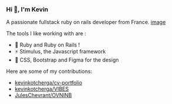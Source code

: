 ### Hi 👋, I'm Kevin

A passionate fullstack ruby on rails developer from France.
[image](https://user-images.githubusercontent.com/78493094/145042358-8665cc04-58f4-4296-81a3-15249bb83b0e.png)

The tools I like working with are :

- :gem: Ruby and Ruby on Rails !
- ⚡ Stimulus, the Javascript framework
- :art: CSS, Bootstrap and Figma for the design

Here are some of my contributions:

- [kevinkotcherga/cv-portfolio](https://github.com/kevinkotcherga/cv-portfolio)
- [kevinkotcherga/VIBES](https://github.com/kevinkotcherga/VIBES)
- [JulesChevrant/OVNINB](https://github.com/JulesChevrant/OVNINB)

<!--
**kevinkotcherga/kevinkotcherga** is a ✨ _special_ ✨ repository because its `README.md` (this file) appears on your GitHub profile.

Here are some ideas to get you started:

- 🔭 I’m currently working on ...
- 🌱 I’m currently learning ...
- 👯 I’m looking to collaborate on ...
- 🤔 I’m looking for help with ...
- 💬 Ask me about ...
- 📫 How to reach me: ...
- 😄 Pronouns: ...
- ⚡ Fun fact: ...
-->
